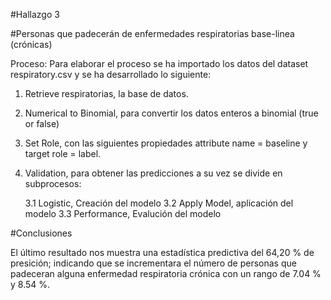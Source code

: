 #Hallazgo 3

#Personas que padecerán de enfermedades respiratorias base-linea (crónicas)

Proceso: Para elaborar el proceso se ha importado los datos del dataset respiratory.csv
y se ha desarrollado lo siguiente:

1. Retrieve respiratorias, la base de datos.
2. Numerical to Binomial, para convertir los datos enteros a binomial (true or false)
2. Set Role, con las siguientes propiedades attribute name = baseline y target role = label.
3. Validation, para obtener las predicciones a su vez se divide en subprocesos:

	3.1 Logistic, Creación del modelo
	3.2 Apply Model, aplicación del modelo
	3.3 Performance, Evalución del modelo

#Conclusiones

El último resultado nos muestra una estadística predictiva del 64,20 % de presición; indicando que se incrementara el número de personas que padeceran alguna enfermedad respiratoria crónica con un rango de 7.04 % y 8.54 %.
